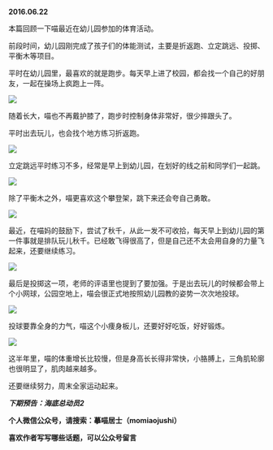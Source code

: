 
          
            
**2016.06.22**

本篇回顾一下喵最近在幼儿园参加的体育活动。

前段时间，幼儿园刚完成了孩子们的体能测试，主要是折返跑、立定跳远、投掷、平衡木等项目。

平时在幼儿园里，最喜欢的就是跑步。每天早上进了校园，都会找一个自己的好朋友，一起在操场上疯跑上一阵。




![](//upload-images.jianshu.io/upload_images/51001-21d173794ad09cf3.jpg)




随着长大，喵也不再戴护膝了，跑步时控制身体非常好，很少摔跟头了。

平时出去玩儿，也会找个地方练习折返跑。




![](//upload-images.jianshu.io/upload_images/51001-ea83522e08f0e0eb.jpg)




立定跳远平时练习不多，经常是早上到幼儿园，在划好的线之前和同学们一起跳。




![](//upload-images.jianshu.io/upload_images/51001-662b8047bc8faad0.jpg)




除了平衡木之外，喵更喜欢这个攀登架，跳下来还会夸自己勇敢。




![](//upload-images.jianshu.io/upload_images/51001-6f58af09b10a612f.jpg)




最近，在喵妈的鼓励下，尝试了秋千，从此一发不可收拾，每天早上到幼儿园的第一件事就是排队玩儿秋千。已经敢飞得很高了，但是自己还不太会用自身的力量飞起来，还要继续练习。




![](//upload-images.jianshu.io/upload_images/51001-a557a07b2d71c9a0.jpg)




最后是投掷这一项，老师的评语里也提到了要加强。于是出去玩儿的时候都会带上个小网球，公园空地上，喵会很正式地按照幼儿园教的姿势一次次地投球。




![](//upload-images.jianshu.io/upload_images/51001-38e0b703787cae53.jpg)




投球要靠全身的力气，喵这个小痩身板儿，还要好好吃饭，好好锻炼。




![](//upload-images.jianshu.io/upload_images/51001-41d1f2dcd34659b0.jpg)




这半年里，喵的体重增长比较慢，但是身高长长得非常快，小胳膊上，三角肌轮廓也很明显了，肌肉越来越多。

还要继续努力，周末全家运动起来。


***下期预告：海底总动员2***


**个人微信公众号，请搜索：摹喵居士（momiaojushi）**

**喜欢作者写写哪些话题，可以公众号留言**

          
        